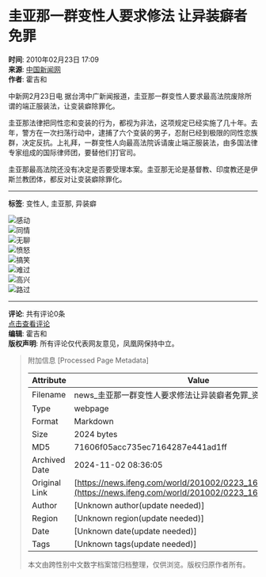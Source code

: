 # 圭亚那一群变性人要求修法 让异装癖者免罪

**时间**: 2010年02月23日 17:09  
**来源**: [中国新闻网](http://www.chinanews.com.cn/gj/gj-sswh/news/2010/02-23/2134445.shtml)  
**作者**: 霍吉和  

中新网2月23日电 据台湾中广新闻报道，圭亚那一群变性人要求最高法院废除所谓的端正服装法，让变装癖除罪化。

圭亚那法律把同性恋和变装的行为，都视为非法，这项规定已经实施了几十年。去年，警方在一次扫荡行动中，逮捕了六个变装的男子，忍耐已经到极限的同性恋族群，决定反抗。上礼拜，一群变性人向最高法院诉请废止端正服装法，由多国法律专家组成的国际律师团，要替他们打官司。

圭亚那最高法院还没有决定是否要受理本案。圭亚那无论是基督教、印度教还是伊斯兰教团体，都反对让变装癖除罪化。

---
**标签**: 变性人, 圭亚那, 异装癖  

![感动](http://img.ifeng.com/tres/appres/images/mood/motion_01.gif)  
![同情](http://img.ifeng.com/tres/appres/images/mood/motion_02.gif)  
![无聊](http://img.ifeng.com/tres/appres/images/mood/motion_03.gif)  
![愤怒](http://img.ifeng.com/tres/appres/images/mood/motion_04.gif)  
![搞笑](http://img.ifeng.com/tres/appres/images/mood/motion_05.gif)  
![难过](http://img.ifeng.com/tres/appres/images/mood/motion_06.gif)  
![高兴](http://img.ifeng.com/tres/appres/images/mood/motion_07.gif)  
![路过](http://img.ifeng.com/tres/appres/images/mood/motion_08.gif)

---
**评论**: 共有评论0条  
[点击查看评论](http://comment.ifeng.com/view.php?chId=16&docId=1553490&docName=%e5%9c%ad%e4%ba%9a%e9%82%a3%e4%b8%80%e7%be%a4%e5%8f%98%e6%80%a7%e4%ba%ba%e8%a6%81%e6%b1%82%e4%bf%ae%e6%b3%95+%e8%ae%a9%e5%bc%82%e8%a3%85%e7%99%96%e8%80%85%e5%85%8d%e7%bd%aa&docUrl=http%3a%2f%2fnews.ifeng.com%2fworld%2f201002%2f0223_16_1553490.shtml)  
**编辑**: 霍吉和  
**版权声明**: 所有评论仅代表网友意见，凤凰网保持中立。

> 附加信息 [Processed Page Metadata]
>
> | Attribute       | Value                                  |
> |-----------------|----------------------------------------|
> | Filename        | news_圭亚那一群变性人要求修法让异装癖者免罪_资讯.md                             |
> | Type            | webpage                                 |
> | Format          | Markdown                               |
> | Size            | 2024 bytes                           |
> | MD5             | 71606f05acc735ec7164287e441ad1ff                                  |
> | Archived Date   | 2024-11-02 08:36:05                             |
> | Original Link   | [https://news.ifeng.com/world/201002/0223_16_1553490.shtml](https://news.ifeng.com/world/201002/0223_16_1553490.shtml)                         |
> | Author          | [Unknown author(update needed)]                              |
> | Region          | [Unknown region(update needed)]                              |
> | Date            | [Unknown date(update needed)]                                 |
> | Tags            | [Unknown tags(update needed)]                                 |
>
> 本文由跨性别中文数字档案馆归档整理，仅供浏览。版权归原作者所有。
>